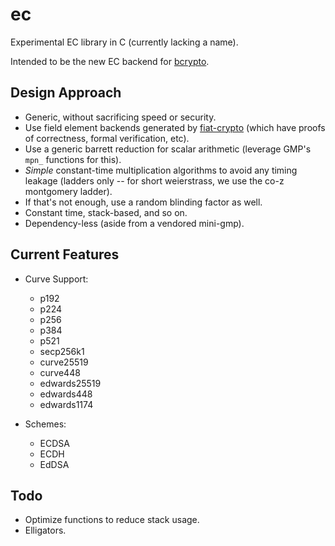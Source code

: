 # ec

Experimental EC library in C (currently lacking a name).

Intended to be the new EC backend for [bcrypto].

## Design Approach

- Generic, without sacrificing speed or security.
- Use field element backends generated by [fiat-crypto] (which have proofs of
  correctness, formal verification, etc).
- Use a generic barrett reduction for scalar arithmetic (leverage GMP's `mpn_`
  functions for this).
- _Simple_ constant-time multiplication algorithms to avoid any timing leakage
  (ladders only -- for short weierstrass, we use the co-z montgomery ladder).
- If that's not enough, use a random blinding factor as well.
- Constant time, stack-based, and so on.
- Dependency-less (aside from a vendored mini-gmp).

## Current Features

- Curve Support:
    - p192
    - p224
    - p256
    - p384
    - p521
    - secp256k1
    - curve25519
    - curve448
    - edwards25519
    - edwards448
    - edwards1174

- Schemes:
    - ECDSA
    - ECDH
    - EdDSA

## Todo

- Optimize functions to reduce stack usage.
- Elligators.

[bcrypto]: https://github.com/bcoin-org/bcrypto
[fiat-crypto]: https://github.com/mit-plv/fiat-crypto
